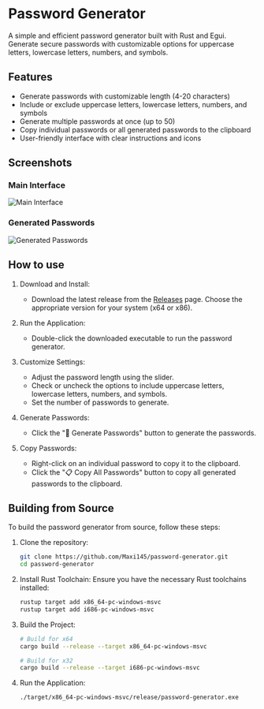 # Password Generator

A simple and efficient password generator built with Rust and Egui. Generate secure passwords with customizable options for uppercase letters, lowercase letters, numbers, and symbols.

## Features

- Generate passwords with customizable length (4-20 characters)
- Include or exclude uppercase letters, lowercase letters, numbers, and symbols
- Generate multiple passwords at once (up to 50)
- Copy individual passwords or all generated passwords to the clipboard
- User-friendly interface with clear instructions and icons

## Screenshots
### **Main Interface**
![Main Interface](https://github.com/user-attachments/assets/6452c7df-ac72-438c-9a3e-fa80ba013e73)

### **Generated Passwords**

![Generated Passwords](https://github.com/user-attachments/assets/61cc5fbd-c176-42f5-adaf-6c29df9c48b4)

## How to use
1. Download and Install:
   - Download the latest release from the [Releases](https://github.com/Maxi145/rust-password-generator/releases) page. Choose the appropriate version for your system (x64 or x86).

3. Run the Application:
   - Double-click the downloaded executable to run the password generator.

4. Customize Settings:

   - Adjust the password length using the slider.
   - Check or uncheck the options to include uppercase letters, lowercase letters, numbers, and symbols.
   - Set the number of passwords to generate.

5. Generate Passwords:
   - Click the "🔄 Generate Passwords" button to generate the passwords.

6. Copy Passwords:

   - Right-click on an individual password to copy it to the clipboard.
   - Click the "📋 Copy All Passwords" button to copy all generated passwords to the clipboard.

## Building from Source
To build the password generator from source, follow these steps:

1. Clone the repository:
   ```sh
   git clone https://github.com/Maxi145/password-generator.git
   cd password-generator
2. Install Rust Toolchain: Ensure you have the necessary Rust toolchains installed:
   ```sh
   rustup target add x86_64-pc-windows-msvc
   rustup target add i686-pc-windows-msvc
3. Build the Project:
      ```sh
   # Build for x64
   cargo build --release --target x86_64-pc-windows-msvc
   
   # Build for x32
   cargo build --release --target i686-pc-windows-msvc
4. Run the Application:
   ```sh
   ./target/x86_64-pc-windows-msvc/release/password-generator.exe
   
